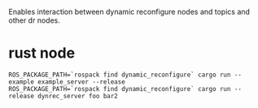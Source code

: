 Enables interaction between dynamic reconfigure nodes and topics and other dr nodes.

# rust node

```
ROS_PACKAGE_PATH=`rospack find dynamic_reconfigure` cargo run --example example_server --release
ROS_PACKAGE_PATH=`rospack find dynamic_reconfigure` cargo run --release dynrec_server foo bar2
```
